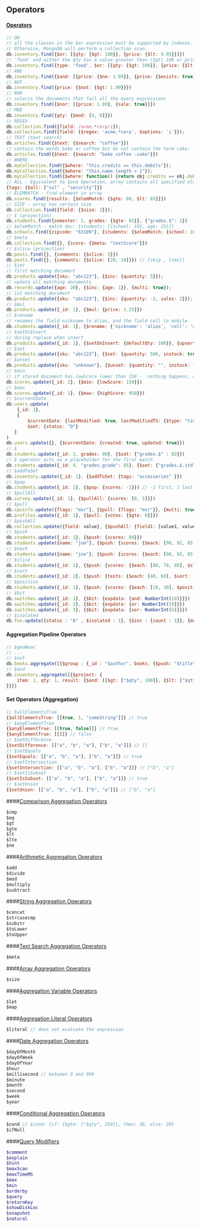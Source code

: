 Operators
-

#### [Operators](http://docs.mongodb.org/manual/reference/operator/query/)

````js
// OR
// all the clauses in the $or expression must be supported by indexes.
// Otherwise, MongoDB will perform a collection scan.
db.inventory.find({$or: [{qty: {$gt: 100}}, {price: {$lt: 9.95}}]})
// 'food' and either the qty has a value greater than ($gt) 100 or price is less than ($lt) 9.95
db.inventory.find({type: 'food', $or: [{qty: {$gt: 100}}, {price: {$lt: 9.95}}]})
// AND
db.inventory.find({$and: [{price: {$ne: 1.99}}, {price: {$exists: true}}]})
// NOT
db.inventory.find({price: {$not: {$gt: 1.99}}})
// NOR
// selects the documents that fail all the query expressions
db.inventory.find({$nor: [{price: 1.99}, {sale: true}]})
// MOD
db.inventory.find({qty: {$mod: [4, 0]}})
// REGEX
db.collection.find({field: /acme.*corp/i});
db.collection.find({field: {$regex: 'acme.*corp', $options: 'i'}});
// TEXT (text search)
db.articles.find({$text: {$search: "coffee"}})
// contain the words bake or coffee but do not contain the term cake:
db.articles.find({$text: {$search: "bake coffee -cake"}})
// WHERE
db.myCollection.find({$where: "this.credits == this.debits"});
db.myCollection.find({$where: "this.name.length > 1"});
db.myCollection.find({$where: function() {return obj.credits == obj.debits;}});
// ALL - Equivalent to $and Operation, array contains all specified elements.
{tags: {$all: ["ssl" , "security"]}}
// ELEMMATCH - find element in array
db.scores.find({results: {$elemMatch: {$gte: 80, $lt: 85}}})
// SIZE - array has certain size
db.collection.find({field: {$size: 2}});
// $ (projection)
db.students.find({semester: 1, grades: {$gte: 85}}, {"grades.$": 1})
// $elemMatch - match doc: {students: [{school: 102, age: 15}]}
db.schools.find({zipcode: "63109"}, {students: {$elemMatch: {school: 102, age: {$gt: 10}}}})
// $meta
db.collection.find({}, {score: {$meta: "textScore"}})
// $slice (projection)
db.posts.find({}, {comments: {$slice: 5}})
db.posts.find({}, {comments: {$slice: [20, 10]}}) // [skip , limit]
// $inc
// first matching document
db.products.update({sku: "abc123"}, {$inc: {quantity: 5}});
// update all matching documents
db.records.update({age: 20}, {$inc: {age: 1}}, {multi: true});
// 1st matching document
db.products.update({sku: "abc123"}, {$inc: {quantity: -2, sales: 2}});
// $mul
db.products.update({_id: 1}, {$mul: {price: 1.25}})
// $rename
// renames the field nickname to alias, and the field cell to mobile
db.students.update({_id: 1}, {$rename: {'nickname': 'alias', 'cell': 'mobile'}})
// $setOnInsert
// during replace when insert
db.products.update({_id: 1}, {$setOnInsert: {defaultQty: 100}}, {upsert: true})
// $set
db.products.update({sku: "abc123"}, {$set: {quantity: 500, instock: true, "details.make": "ZYX"}})
// $unset
db.products.update({sku: "unknown"}, {$unset: {quantity: "", instock: ""}})
// $min
// if stored document has lowScore lower than 150 -  nothing happens, otherwise lowScore will set to 150
db.scores.update({_id: 1}, {$min: {lowScore: 150}})
// $max
db.scores.update({_id: 1}, {$max: {highScore: 950}})
// $currentDate
db.users.update(
    {_id: 1},
    {
        $currentDate: {lastModified: true, lastModifiedTS: {$type: "timestamp"}},
        $set: {status: "D"}
   }
)
db.users.update({}, {$currentDate: {created: true, updated: true}})
// $
db.students.update({_id: 1, grades: 80}, {$set: {"grades.$" : 82}})
// $ operator acts as a placeholder for the first match
db.students.update({_id: 4, "grades.grade": 85}, {$set: {"grades.$.std" : 6}})
// $addToSet
db.inventory.update({_id: 1}, {$addToSet: {tags: "accessories" }})
// $pop
db.students.update({_id: 1}, {$pop: {scores: -1}}) // -1 first, 1 last
// $pullAll
db.survey.update({_id: 1}, {$pullAll: {scores: [0, 5]}})
// $pull
db.cpuinfo.update({flags: "msr"}, {$pull: {flags: "msr"}}, {multi: true})
db.profiles.update({_id: 1}, {$pull: {votes: {$gte: 6}}})
// $pushAll
db.collection.update({field: value}, {$pushAll: {field1: [value1, value2, value3]}});
// $push
db.students.update({_id: 1}, {$push: {scores: 89}})
db.students.update({name: "joe"}, {$push: {scores: {$each: [90, 92, 85]}}})
// $each
db.students.update({name: "joe"}, {$push: {scores: {$each: [90, 92, 85]}}})
// $slice
db.students.update({_id: 1}, {$push: {scores: {$each: [80, 78, 86], $slice: -5}}})
// $sort
db.students.update({_id: 2}, {$push: {tests: {$each: [40, 60], $sort: 1}}})
// $position
db.students.update({_id: 1}, {$push: {scores: {$each: [20, 30], $position: 2}}})
// $bit
db.switches.update({_id: 1}, {$bit: {expdata: {and: NumberInt(10)}}})
db.switches.update({_id: 2}, {$bit: {expdata: {or: NumberInt(5)}}})
db.switches.update({_id: 3}, {$bit: {expdata: {xor: NumberInt(5)}}})
// $isolated
db.foo.update({status : "A" , $isolated : 1}, {$inc : {count : 1}}, {multi: true})
````

#### Aggregation Pipeline Operators

````js
// $geoNear
// ...
// $out
db.books.aggregate([{$group : {_id : "$author", books: {$push: "$title"}}}, {$out : "authors"}])
// $and
db.inventory.aggregate([{$project: {
    item: 1, qty: 1, result: {$and: [{$gt: ["$qty", 100]}, {$lt: ["$qty", 250]}]}
}}])
````

#### Set Operators (Aggregation)

````js
// $allElementsTrue
{$allElementsTrue: [[true, 1, "someString"]]} // true
// $anyElementTrue
{$anyElementTrue: [[true, false]]} // true
{$anyElementTrue: [[]]} // false
// $setDifference
{$setDifference: [["a", "b", "a"], ["b", "a"]]} // []
// $setEquals
{$setEquals: [["a", "b", "a"], ["b", "a"]]} // true
// $setIntersection
{$setIntersection: [["a", "b", "a"], ["b", "a"]]} // ["b", "a"]
// $setIsSubset
{$setIsSubset: [["a", "b", "a"], ["b", "a"]]} // true
// $setUnion
{$setUnion: [["a", "b", "a"], ["b", "a"]]} // ["b", "a"]
````

####[Comparison Aggregation Operators](http://docs.mongodb.org/manual/reference/operator/aggregation-comparison/)
````js
$cmp
$eq
$gt
$gte
$lt
$lte
$ne
````

####[Arithmetic Aggregation Operators](http://docs.mongodb.org/manual/reference/operator/aggregation-arithmetic/)
````js
$add
$divide
$mod
$multiply
$subtract
````

####[String Aggregation Operators](http://docs.mongodb.org/manual/reference/operator/aggregation-string/)
````js
$concat
$strcasecmp
$substr
$toLower
$toUpper
````

####[Text Search Aggregation Operators](http://docs.mongodb.org/manual/reference/operator/aggregation-text-search/)
````js
$meta
````

####[Array Aggregation Operators](http://docs.mongodb.org/manual/reference/operator/aggregation-array/)
````js
$size
````

####[Aggregation Variable Operators](http://docs.mongodb.org/manual/reference/operator/aggregation-projection/)
````js
$let
$map
````

####[Aggregation Literal Operators](http://docs.mongodb.org/manual/reference/operator/aggregation-literal/)
````js
$literal // does not evaluate the expression
````

####[Date Aggregation Operators](http://docs.mongodb.org/manual/reference/operator/aggregation-date/)
````js
$dayOfMonth
$dayOfWeek
$dayOfYear
$hour
$millisecond // between 0 and 999
$minute
$month
$second
$week
$year
````

####[Conditional Aggregation Operators](http://docs.mongodb.org/manual/reference/operator/aggregation-conditional/)
````js
$cond // $cond: {if: {$gte: ["$qty", 250]}, then: 30, else: 20}
$ifNull
````

####[Query Modifiers](http://docs.mongodb.org/manual/reference/operator/query-modifier/)
````sh
$comment
$explain
$hint
$maxScan
$maxTimeMS
$max
$min
$orderby
$query
$returnKey
$showDiskLoc
$snapshot
$natural
````
